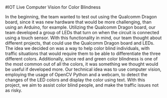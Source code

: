 #IOT Live Computer Vision for Color Blindness

In the beginning, the team wanted to test out using the Qualcomm Dragon board, since it was new hardware that would be more challenging, than using an Arduino, for example. Utilizing the Qualcomm Dragon board, our team developed a group of LEDs that turn on when the circuit is connected using a touch sensor. With this functionality in mind, our team thought about different projects, that could use the Qualcomm Dragon board and LEDs. The idea we decided on was a way to help color blind individuals, with traffic situations that would require them to be able to differentiate the three different colors. Additionally, since red and green color blindness is one of the most common out of all the colors, it was something we thought would be useful if developed more. Our technical idea was to use computer vision, employing the usage of OpenCV Python and a webcam, to detect the changes of the LED colors and display the color using text. With this project, we aim to assist color blind people, and make the traffic issues not as risky.
